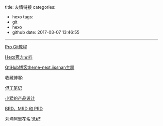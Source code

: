 title: 友情链接
categories:
  - hexo
tags:
  - git
  - hexo
  - github
date: 2017-03-07 13:46:55
---
[Pro Git教程](http://iissnan.com/progit/)  

[Hexo官方文档](https://hexo.io/zh-cn/docs/)  

[GtiHub博客theme-next.iissnan主题](http://theme-next.iissnan.com/)  


收藏博客:  

[但丁笔记](http://www.5941740.cn/about/)  

[小猛的产品设计](http://www.54xiaomeng.com/)

[BRD、MRD 和 PRD](https://www.zhihu.com/question/19655491)

[刘坤阿里花名‘念纪’](https://blog.cnbluebox.com/)